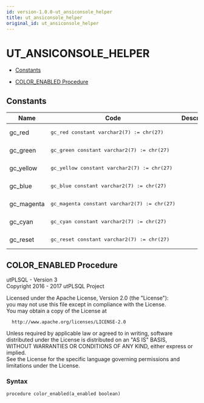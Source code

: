 ```yaml
---
id: version-1.0.0-ut_ansiconsole_helper
title: ut_ansiconsole_helper
original_id: ut_ansiconsole_helper
---
```


# UT_ANSICONSOLE_HELPER



- [Constants](#constants)



- [COLOR_ENABLED Procedure](#color_enabled)





## Constants<a name="constants"></a>

Name | Code | Description
--- | --- | ---
gc_red | <pre>gc_red     constant varchar2(7) := chr(27) || '[31m';</pre> | 
gc_green | <pre>gc_green   constant varchar2(7) := chr(27) || '[32m';</pre> | 
gc_yellow | <pre>gc_yellow  constant varchar2(7) := chr(27) || '[33m';</pre> | 
gc_blue | <pre>gc_blue    constant varchar2(7) := chr(27) || '[34m';</pre> | 
gc_magenta | <pre>gc_magenta constant varchar2(7) := chr(27) || '[35m';</pre> | 
gc_cyan | <pre>gc_cyan    constant varchar2(7) := chr(27) || '[36m';</pre> | 
gc_reset | <pre>gc_reset   constant varchar2(7) := chr(27) || '[0m';</pre> | 






 
## COLOR_ENABLED Procedure<a name="color_enabled"></a>


<p>
<p>utPLSQL - Version 3<br />  Copyright 2016 - 2017 utPLSQL Project</p><p>  Licensed under the Apache License, Version 2.0 (the &quot;License&quot;):<br />  you may not use this file except in compliance with the License.<br />  You may obtain a copy of the License at</p><pre><code>  http://www.apache.org/licenses/LICENSE-2.0</code></pre><p>  Unless required by applicable law or agreed to in writing, software<br />  distributed under the License is distributed on an &quot;AS IS&quot; BASIS,<br />  WITHOUT WARRANTIES OR CONDITIONS OF ANY KIND, either express or implied.<br />  See the License for the specific language governing permissions and<br />  limitations under the License.</p>
</p>

### Syntax
```plsql
procedure color_enabled(a_enabled boolean)
```

 





 
